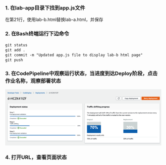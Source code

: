 ### 1. 在lab-app目录下找到app.js文件
在第21行，使用lab-b.html替换lab-a.html，并保存

### 2. 在Bash终端运行下边命令
```
git status
git add .
git commit -m "Updated app.js file to display lab-b html page"
git push
```
### 3. 在CodePipeline中观察运行状态，当进度到达Deploy阶段，点击作业名称，观察部署状态
![image](https://github.com/hlmiao/I-Day/blob/master/Devops/CICDforSAM/pic/5-3.png)

### 4. 打开URL，查看页面状态
